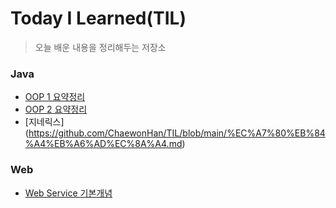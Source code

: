 # Today I Learned(TIL)
>오늘 배운 내용을 정리해두는 저장소
### Java
  - [OOP 1 요약정리](https://github.com/ChaewonHan/TIL/commit/7114665c9a19eb77953700c63945a63f2d60a1ee)
  - [OOP 2 요약정리](https://github.com/ChaewonHan/TIL/blob/main/OOP%202%20%EC%9A%94%EC%95%BD%EC%A0%95%EB%A6%AC.md)
  - [지네릭스] (https://github.com/ChaewonHan/TIL/blob/main/%EC%A7%80%EB%84%A4%EB%A6%AD%EC%8A%A4.md)
### Web
  - [Web Service 기본개념](https://github.com/ChaewonHan/TIL/blob/main/Web%20Service%20%EA%B8%B0%EB%B3%B8%EA%B0%9C%EB%85%90.md)

